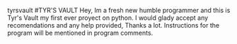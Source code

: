 tyrsvault
#TYR'S VAULT Hey, Im a fresh new humble programmer and this is Tyr's Vault my first ever proyect on python. I would glady accept any recomendations and any help provided, Thanks a lot. Instructions for the program will be mentioned in program comments.
